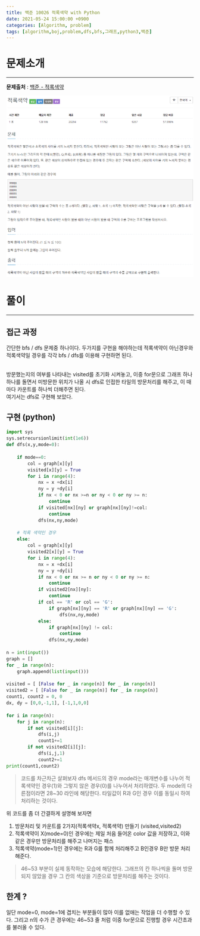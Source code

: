```yaml
---
title: 백준 10026 적록색약 with Python
date: 2021-05-24 15:00:00 +0900
categories: [Algorithm, problem]
tags: [algorithm,boj,problem,dfs,bfs,그래프,python3,백준]
---
```


# 문제소개
---
__문제출처__ : [백준 - 적록색약](https://www.acmicpc.net/problem/10026)

<img src="/assets/img/problems/boj10026.PNG">

# 풀이
---
## 접근 과정

간단한 bfs / dfs 문제중 하나이다. 두가지를 구현을 해야하는데 적록색약이 아닌경우와 적록색약일 경우를 각각 bfs / dfs를 이용해 구현하면 된다.

<br>
방문했는지의 여부를 나타내는 visited를 초기화 시켜놓고, 이중 for문으로 그래프 하나하나를 돌면서 미방문한 위치가 나올 시 dfs로 인접한 타일의 방문처리를 해주고, 이 때마다 카운트를 하나씩 더해주면 된다. 

<br>
여기서는 dfs로 구현해 보았다.

## 구현 (python)
```python
import sys
sys.setrecursionlimit(int(1e6))
def dfs(x,y,mode=0):

    if mode==0:
        col = graph[x][y]
        visited[x][y] = True
        for i in range(4):
            nx = x +dx[i]
            ny = y +dy[i]
            if nx < 0 or nx >=n or ny < 0 or ny >= n:
                continue
            if visited[nx][ny] or graph[nx][ny]!=col:
                continue
            dfs(nx,ny,mode)

    # 적록 색약인 경우
    else:
        col = graph[x][y]
        visited2[x][y] = True
        for i in range(4):
            nx = x +dx[i]
            ny = y +dy[i]
            if nx < 0 or nx >= n or ny < 0 or ny >= n:
                continue
            if visited2[nx][ny]:
                continue
            if col == 'R' or col == 'G':
                if graph[nx][ny] == 'R' or graph[nx][ny] == 'G':
                    dfs(nx,ny,mode)
            else:
                if graph[nx][ny] != col:
                    continue
                dfs(nx,ny,mode)

n = int(input())
graph = []
for _ in range(n):
    graph.append(list(input()))

visited = [ [False for _ in range(n)] for _ in range(n)]
visited2 = [ [False for _ in range(n)] for _ in range(n)]
count1, count2 = 0, 0
dx, dy = [0,0,-1,1], [-1,1,0,0]

for i in range(n):
    for j in range(n):
        if not visited[i][j]:
            dfs(i,j)
            count1+=1
        if not visited2[i][j]:
            dfs(i,j,1)
            count2+=1
print(count1,count2)
```
> 코드를 차근차근 살펴보자 dfs 메서드의 경우 mode라는 매개변수를 나누어 적록색약인 경우(1)와 그렇지 않은 경우(0)를 나누어서 처리하였다. 두 mode의 다른점이라면 28~30 라인에 해당한다. 타일값이 R과 G인 경우 이를 동일시 하여 처리하는 것이다.

위 코드를 좀 더 간결하게 설명해 보자면

1. 방문처리 및 카운트를 2가지(적록색약x, 적록색약) 만들기 (visited,visited2) 
2. 적록색약이 X(mode=0)인 경우에는 제일 처음 들어온 color 값을 저장하고, 이와 같은 경우만 방문처리를 해주고 나머지는 패스
3. 적록색약(mode=1)인 경우에는 R과 G를 함께 처리해주고 B인경우 B만 방문 처리해준다.

> 46~53 부분이 실제 동작하는 모습에 해당한다. 그래프의 칸 하나씩을 돌며 방문되지 않았을 경우 그 칸의 색상을 기준으로 방문처리를 해주는 것이다.

## 한계 ?
일단 mode=0, mode=1에 겹치는 부분들이 많아 이를 없애는 작업을 더 수행할 수 있다. 그리고 n의 수가 큰 경우에는 46~53 줄 처럼 이중 for문으로 진행할 경우 시간초과를 불러올 수 있다.